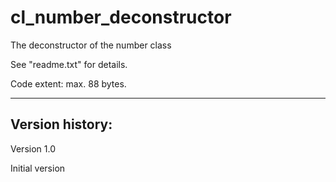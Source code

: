 # cl_number_deconstructor
The deconstructor of the number class

See "readme.txt" for details.

Code extent: max. 88 bytes.

-------

Version history:
---

Version 1.0

Initial version

